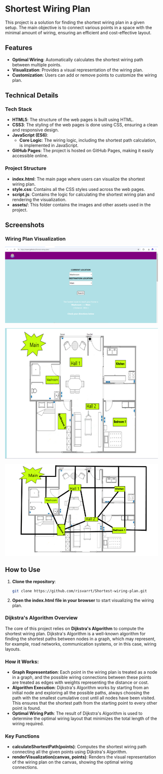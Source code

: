 
# Shortest Wiring Plan

This project is a solution for finding the shortest wiring plan in a given setup. The main objective is to connect various points in a space with the minimal amount of wiring, ensuring an efficient and cost-effective layout.


## Features

- **Optimal Wiring**: Automatically calculates the shortest wiring path between multiple points.
- **Visualization**: Provides a visual representation of the wiring plan.
- **Customization**: Users can add or remove points to customize the wiring plan.

## Technical Details

### Tech Stack

- **HTML5**: The structure of the web pages is built using HTML.
- **CSS3**: The styling of the web pages is done using CSS, ensuring a clean and responsive design.
- **JavaScript (ES6)**: 
  - **Core Logic**: The wiring logic, including the shortest path calculation, is implemented in JavaScript.
- **GitHub Pages**: The project is hosted on GitHub Pages, making it easily accessible online.

### Project Structure

- **index.html**: The main page where users can visualize the shortest wiring plan.
- **style.css**: Contains all the CSS styles used across the web pages.
- **script.js**: Contains the logic for calculating the shortest wiring plan and rendering the visualization.
- **assets/**: This folder contains the images and other assets used in the project.
  
## Screenshots

### Wiring Plan Visualization
![Wiring Plan Visualization](assets/home.png)

![Wiring Plan Visualization](assets/plan.png)

![Output](assets/main-wash1.gif)
## How to Use

1. **Clone the repository**:
   ```bash
   git clone https://github.com/risvarrt/Shortest-wiring-plan.git
   ```
2. **Open the index.html file in your browser** to start visualizing the wiring plan.


### Dijkstra's Algorithm Overview

The core of this project relies on **Dijkstra's Algorithm** to compute the shortest wiring plan. Dijkstra's Algorithm is a well-known algorithm for finding the shortest paths between nodes in a graph, which may represent, for example, road networks, communication systems, or in this case, wiring layouts.

### How it Works:

- **Graph Representation**: Each point in the wiring plan is treated as a node in a graph, and the possible wiring connections between these points are treated as edges with weights representing the distance or cost.
- **Algorithm Execution**: Dijkstra's Algorithm works by starting from an initial node and exploring all the possible paths, always choosing the path with the smallest cumulative cost until all nodes have been visited. This ensures that the shortest path from the starting point to every other point is found.
- **Optimal Wiring Path**: The result of Dijkstra's Algorithm is used to determine the optimal wiring layout that minimizes the total length of the wiring required.

### Key Functions

- **calculateShortestPath(points)**: Computes the shortest wiring path connecting all the given points using Dijkstra's Algorithm.
- **renderVisualization(canvas, points)**: Renders the visual representation of the wiring plan on the canvas, showing the optimal wiring connections.
